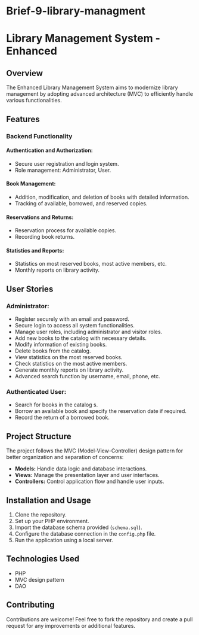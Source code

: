 # Brief-9-library-managment

# Library Management System - Enhanced

## Overview

The Enhanced Library Management System aims to modernize library management by adopting advanced architecture (MVC) to efficiently handle various functionalities.

## Features

### Backend Functionality

#### Authentication and Authorization:

- Secure user registration and login system.
- Role management: Administrator, User.

#### Book Management:

- Addition, modification, and deletion of books with detailed information.
- Tracking of available, borrowed, and reserved copies.

#### Reservations and Returns:

- Reservation process for available copies.
- Recording book returns.

#### Statistics and Reports:

- Statistics on most reserved books, most active members, etc.
- Monthly reports on library activity.

## User Stories

### Administrator:

- Register securely with an email and password.
- Secure login to access all system functionalities.
- Manage user roles, including administrator and visitor roles.
- Add new books to the catalog with necessary details.
- Modify information of existing books.
- Delete books from the catalog.
- View statistics on the most reserved books.
- Check statistics on the most active members.
- Generate monthly reports on library activity.
- Advanced search function by username, email, phone, etc.

### Authenticated User:

- Search for books in the catalog s.
- Borrow an available book and specify the reservation date if required.
- Record the return of a borrowed book.

## Project Structure

The project follows the MVC (Model-View-Controller) design pattern for better organization and separation of concerns:

- **Models:** Handle data logic and database interactions.
- **Views:** Manage the presentation layer and user interfaces.
- **Controllers:** Control application flow and handle user inputs.

## Installation and Usage

1. Clone the repository.
2. Set up your PHP environment.
3. Import the database schema provided (`schema.sql`).
4. Configure the database connection in the `config.php` file.
5. Run the application using a local server.

## Technologies Used

- PHP
- MVC design pattern
- DAO

## Contributing

Contributions are welcome! Feel free to fork the repository and create a pull request for any improvements or additional features.
